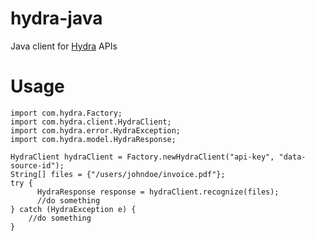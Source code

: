 # hydra-java

Java client for [Hydra](https://siftrics.com/docs/hydra.html) APIs

# Usage

```
import com.hydra.Factory;
import com.hydra.client.HydraClient;
import com.hydra.error.HydraException;
import com.hydra.model.HydraResponse;

HydraClient hydraClient = Factory.newHydraClient("api-key", "data-source-id");
String[] files = {"/users/johndoe/invoice.pdf"};
try {
      HydraResponse response = hydraClient.recognize(files);
      //do something
} catch (HydraException e) {
    //do something
}
```

